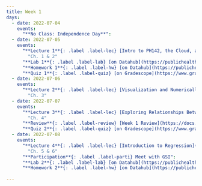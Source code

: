 ```yaml
---
title: Week 1
days:
  - date: 2022-07-04
    events:
      "**No Class: Independence Day**":
  - date: 2022-07-05
    events:
      "**Lecture 1**{: .label .label-lec} [Intro to PH142, the Cloud, and PPDAC; Beginning to work with data](https://ph142-ucb.github.io/su22/src/l01-intro.pdf)":
        "Ch. 1 & 2"
      "**Lab 1**{: .label .label-lab} [on Datahub](https://publichealth.datahub.berkeley.edu/hub/user-redirect/git-pull?repo=https%3A%2F%2Fgithub.com%2Fph142-ucb%2Fph142-su22&urlpath=rstudio%2F&branch=main) (Due July 7)":
      "**Homework 1**{: .label .label-hw} [on Datahub](https://publichealth.datahub.berkeley.edu/hub/user-redirect/git-pull?repo=https%3A%2F%2Fgithub.com%2Fph142-ucb%2Fph142-su22&urlpath=rstudio%2F&branch=main)([Solutions](https://ph142-ucb.github.io/su22/src/hw-sol/hw01-sol.pdf))":
      "**Quiz 1**{: .label .label-quiz} [on Gradescope](https://www.gradescope.com/courses/400123/assignments/2121268) (Due Jul. 6th, 12:00 PM PST)":
  - date: 2022-07-06
    events:
      "**Lecture 2**{: .label .label-lec} [Visualization and Numerically Summarizing Spread and Central Tendency](https://ph142-ucb.github.io/su22/src/L02-vis-sum.pdf)": 
        "Ch. 3"
  - date: 2022-07-07
    events:
      "**Lecture 3**{: .label .label-lec} [Exploring Relationships Between Two Variables](https://ph142-ucb.github.io/su22/src/l03-relationships-between-two-variables.pdf)":
        "Ch. 4"
      "**Review**{: .label .label-review} [Week 1 Review](https://docs.google.com/presentation/d/1Q1K1ZSzskbUOtc5W2KZjTbRs5Dn8IltX5Xu3zlMKNj4/edit?usp=sharing)":
      "**Quiz 2**{: .label .label-quiz} [on Gradescope](https://www.gradescope.com/courses/400123/assignments/2123329) (Due Jul. 8th, 12:00 PM PST)":
  - date: 2022-07-08
    events:
      "**Lecture 4**{: .label .label-lec} [Introduction to Regression](https://ph142-ucb.github.io/su22/src/l04-intro-to-regression.pdf)":
        "Ch. 5 & 6"
      "**Participation**{: .label .label-parti} Meet with GSI":
      "**Lab 2**{: .label .label-lab} [on Datahub](https://publichealth.datahub.berkeley.edu/hub/user-redirect/git-pull?repo=https%3A%2F%2Fgithub.com%2Fph142-ucb%2Fph142-su22&urlpath=rstudio%2F&branch=main) (Due July 11)":
      "**Homework 2**{: .label .label-hw} [on Datahub](https://publichealth.datahub.berkeley.edu/hub/user-redirect/git-pull?repo=https%3A%2F%2Fgithub.com%2Fph142-ucb%2Fph142-su22&urlpath=rstudio%2F&branch=main)([Solutions](https://ph142-ucb.github.io/su22/src/hw-sol/hw02-sol.pdf))":
 
---
```

